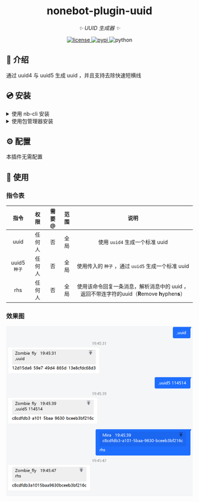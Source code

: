 <div align="center">

# nonebot-plugin-uuid

_✨ UUID 生成器 ✨_

<a href="./LICENSE">
    <img src="https://img.shields.io/github/license/ZombieFly/nonebot-plugin-uuid.svg" alt="license">
</a>
<a href="https://pypi.python.org/pypi/nonebot-plugin-uuid">
    <img src="https://img.shields.io/pypi/v/nonebot-plugin-uuid.svg" alt="pypi">
</a>
<img src="https://img.shields.io/badge/python-3.8+-blue.svg" alt="python">

</div>


## 📖 介绍

通过 uuid4 与 uuid5 生成 uuid ，并且支持去除快速短横线

## 💿 安装

<details>
<summary>使用 nb-cli 安装</summary>
在 nonebot2 项目的根目录下打开命令行, 输入以下指令即可安装

    nb plugin install nonebot-plugin-uuid

</details>

<details>
<summary>使用包管理器安装</summary>
在 nonebot2 项目的插件目录下, 打开命令行, 根据你使用的包管理器, 输入相应的安装命令

<details>
<summary>pip</summary>

    pip install nonebot-plugin-uuid
</details>
<details>
<summary>pdm</summary>

    pdm add nonebot-plugin-uuid
</details>
<details>
<summary>poetry</summary>

    poetry add nonebot-plugin-uuid
</details>
<details>
<summary>conda</summary>

    conda install nonebot-plugin-uuid
</details>

打开 nonebot2 项目的 `bot.py` 文件, 在其中写入

    nonebot.load_plugin('nonebot_plugin_uuid')

</details>

## ⚙️ 配置

本插件无需配置

## 🎉 使用

### 指令表

|     指令     |  权限  | 需要@ | 范围  |                                              说明                                              |
| :----------: | :----: | :---: | :---: | :--------------------------------------------------------------------------------------------: |
|     uuid     | 任何人 |  否   | 全局  |                                 使用 `uuid4` 生成一个标准 uuid                                 |
| uuid5 `种子` | 任何人 |  否   | 全局  |                       使用传入的 `种子` ，通过 `uuid5` 生成一个标准 uuid                       |
|     rhs      | 任何人 |  否   | 全局  | 使用该命令回复一条消息，解析消息中的 uuid ，返回不带连字符的uuid（**R**emove **h**yphen**s**） |

### 效果图

![Alt text](demo.png)
